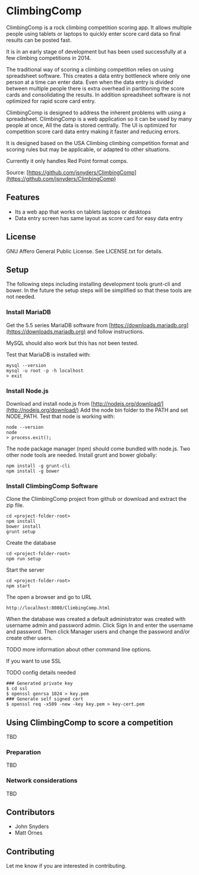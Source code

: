 # ClimbingComp

ClimbingComp is a rock climbing competition scoring app. It allows multiple people using tablets or laptops
to quickly enter score card data so final results can be posted fast.

It is in an early stage of development but has been used successfully at a few climbing competitions in 2014.

The traditional way of scoring a climbing competition relies on using spreadsheet software. This creates a data
entry bottleneck where only one person at a time can enter data. Even when the data entry is divided between
multiple people there is extra overhead in partitioning the score cards and consolidating the results.
In addition spreadsheet software is not optimized for rapid score card entry.

ClimbingComp is designed to address the inherent problems with using a spreadsheet. ClimbingComp is a web application
so it can be used by many people at once, All the data is stored centrally. The UI is optimized for competition
score card data entry making it faster and reducing errors.

It is designed based on the USA Climbing climbing competition format and scoring rules but may be applicable, or
adapted to other situations.

Currently it only handles Red Point format comps.

Source: [https://github.com/jsnyders/ClimbingComp](https://github.com/jsnyders/ClimbingComp)

## Features

* Its a web app that works on tablets laptops or desktops
* Data entry screen has same layout as score card for easy data entry

## License
GNU Affero General Public License. See LICENSE.txt for details.

## Setup
The following steps including installing development tools grunt-cli and bower. In the future the setup steps
will be simplified so that these tools are not needed.

### Install MariaDB

Get the 5.5 series MariaDB software from [https://downloads.mariadb.org](https://downloads.mariadb.org) and follow instructions.

MySQL should also work but this has not been tested.

Test that MariaDB is installed with:

```
mysql --version
mysql -u root -p -h localhost
> exit
```

### Install Node.js
Download and install node.js from [http://nodejs.org/download/](http://nodejs.org/download/)
Add the node bin folder to the PATH and set NODE_PATH.
Test that node is working with:

```
node --version
node
> process.exit();
```

The node package manager (npm) should come bundled with node.js. Two other node tools are needed.
Install grunt and bower globally:

```
npm install -g grunt-cli
npm install -g bower
```

### Install ClimbingComp Software
Clone the ClimbingComp project from github or download and extract the zip file.

```
cd <project-folder-root>
npm install
bower install
grunt setup
```

Create the database

```
cd <project-folder-root>
npm run setup
```

Start the server

```
cd <project-folder-root>
npm start
```

The open a browser and go to URL

```
http://localhost:8080/ClimbingComp.html
```

When the database was created a default administrator was created with username admin and password admin.
Click Sign In and enter the username and password. Then click Manager users and change the password and/or
create other users.

TODO more information about other command line options.

If you want to use SSL

TODO config details needed

```
### Generated private key
$ cd ssl
$ openssl genrsa 1024 > key.pem
### Generate self signed cert
$ openssl req -x509 -new -key key.pem > key-cert.pem
```


## Using ClimbingComp to score a competition
TBD

### Preparation

TBD

### Network considerations

TBD

## Contributors
* John Snyders
* Matt Ornes

## Contributing

Let me know if you are interested in contributing.
